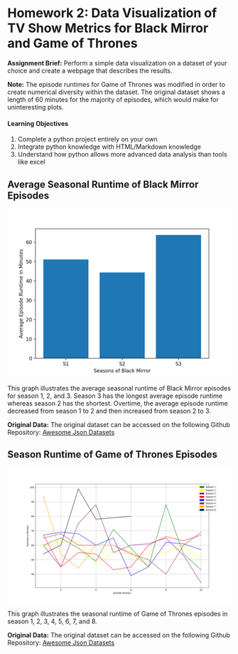 # Homework 2: Data Visualization of TV Show Metrics for Black Mirror and Game of Thrones

**Assignment Brief:** Perform a simple data visualization on a dataset of your choice and create a webpage that describes the results.  

**Note:** The episode runtimes for Game of Thrones was modified in order to create numerical diversity within the dataset. The original dataset shows a length of 60 minutes for the majority of episodes, which would make for uninteresting plots.

#### Learning Objectives
1. Complete a python project entirely on your own
2. Integrate python knowledge with HTML/Markdown knowledge
3. Understand how python allows more advanced data analysis than tools like excel

## Average Seasonal Runtime of Black Mirror Episodes

![Black Mirror Figure](/images/black_mirror_figure.png)

This graph illustrates the average seasonal runtime of Black Mirror episodes for season 1, 2, and 3. Season 3 has the longest average episode runtime whereas season 2 has the shortest. Overtime, the average episode runtime decreased from season 1 to 2 and then increased from season 2 to 3. 

**Original Data:** The original dataset can be accessed on the following Github Repository: [Awesome Json Datasets](https://github.com/jdorfman/awesome-json-datasets#tv-shows)

## Season Runtime of Game of Thrones Episodes 

![Game of Thrones Figure](/images/game_of_thrones_figure.png)

This graph illustrates the seasonal runtime of Game of Thrones episodes in season 1, 2, 3, 4, 5, 6, 7, and 8. 

**Original Data:** The original dataset can be accessed on the following Github Repository: [Awesome Json Datasets](https://github.com/jdorfman/awesome-json-datasets#tv-shows)




